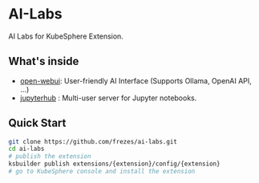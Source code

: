 # AI-Labs

AI Labs for KubeSphere Extension.

## What's inside

- [open-webui](./extensions/open-webui/README.md): User-friendly AI Interface (Supports Ollama, OpenAI API, ...)
- [jupyterhub](./extensions/jupyterhub/README.md) : Multi-user server for Jupyter notebooks.

## Quick Start

```sh
git clone https://github.com/frezes/ai-labs.git
cd ai-labs
# publish the extension
ksbuilder publish extensions/{extension}/config/{extension}
# go to KubeSphere console and install the extension
```

